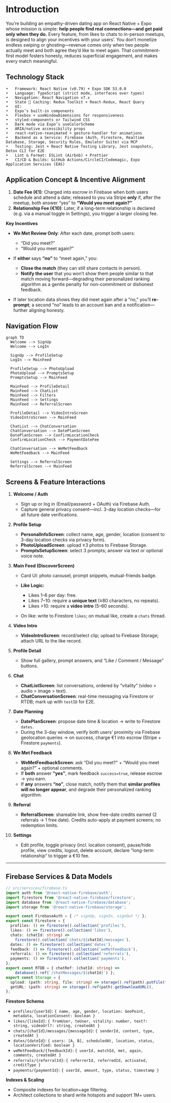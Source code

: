 # Introduction

You’re building an empathy-driven dating app on React Native + Expo whose mission is simple: **help people find real connections—and get paid only when they do.** Every feature, from likes to chats to in-person meetups, is designed to align your incentives with your users’. You don’t monetize endless swiping or ghosting—revenue comes only when two people actually meet and both agree they’d like to meet again. That commitment-first model fosters honesty, reduces superficial engagement, and makes every match meaningful.

## Technology Stack
	•	Framework: React Native (v0.79) + Expo SDK 53.0.0
	•	Language: TypeScript (strict mode, interfaces over types)
	•	Navigation: React Navigation v7.x
	•	State 🔄 Caching: Redux Toolkit + React-Redux, React Query
	•	UI:
	•	Expo’s built-in components
	•	Flexbox + useWindowDimensions for responsiveness
	•	styled-components or Tailwind CSS
	•	Dark mode via Expo’s useColorScheme
	•	ARIA/native accessibility props
	•	react-native-reanimated + gesture-handler for animations
	•	Backend as a Service: Firebase (Auth, Firestore, Realtime Database, Storage, Security Rules, Emulator Suite) via MCP
	•	Testing: Jest + React Native Testing Library, Jest snapshots, Detox CLI for E2E
	•	Lint & Format: ESLint (Airbnb) + Prettier
	•	CI/CD & Builds: GitHub Actions/CircleCI/Codemagic, Expo Application Services (EAS)

## Application Concept & Incentive Alignment

1. **Date Fee (€1)**: Charged into escrow in Firebase when both users schedule and attend a date; released to you via Stripe **only** if, after the meetup, both answer “yes” to **“Would you meet again?”**
2. **Relationship Fee (€10)**: Later, if a long-term relationship is declared (e.g. via a manual toggle in Settings), you trigger a larger closing fee.

**Key Incentives**

* **We Met Review Only**: After each date, prompt both users:

  * “Did you meet?”
  * “Would you meet again?”
* If **either** says **“no”** to “meet again,” you:

  * **Close the match** (they can still share contacts in person).
  * **Notify the user** that you won’t show them people similar to that match moving forward—degrading their personalized ranking algorithm as a gentle penalty for non-commitment or dishonest feedback.
* If later location data shows they did meet again after a “no,” you’ll **re-prompt**; a second “no” leads to an account ban and a notification—further aligning honesty.

## Navigation Flow

```mermaid
graph TD
  Welcome --> SignUp
  Welcome --> LogIn

  SignUp --> ProfileSetup
  LogIn --> MainFeed

  ProfileSetup --> PhotoUpload
  PhotoUpload --> PromptsSetup
  PromptsSetup --> MainFeed

  MainFeed --> ProfileDetail
  MainFeed --> ChatList
  MainFeed --> Filters
  MainFeed --> Settings
  MainFeed --> ReferralScreen

  ProfileDetail --> VideoIntroScreen
  VideoIntroScreen --> MainFeed

  ChatList --> ChatConversation
  ChatConversation --> DatePlanScreen
  DatePlanScreen --> ConfirmLocationCheck
  ConfirmLocationCheck --> PaymentDateFee

  ChatConversation --> WeMetFeedback
  WeMetFeedback --> MainFeed

  Settings --> ReferralScreen
  ReferralScreen --> MainFeed
```

## Screens & Feature Interactions

1. **Welcome / Auth**

   * Sign up or log in (Email/password + OAuth) via Firebase Auth.
   * Capture general privacy consent—incl. 3-day location checks—for all future date verifications.

2. **Profile Setup**

   * **PersonalInfoScreen**: collect name, age, gender, location (consent to 3-day location checks via privacy form).
   * **PhotoUploadScreen**: upload ≥3 photos to Firebase Storage.
   * **PromptsSetupScreen**: select 3 prompts; answer via text or optional voice note.

3. **Main Feed (DiscoverScreen)**

   * Card UI: photo carousel, prompt snippets, mutual-friends badge.
   * **Like Logic:**

     * Likes 1–6 per day: free.
     * Likes 7–10: require a **unique text** (≥80 characters, no repeats).
     * Likes >10: require a **video intro** (5–60 seconds).
   * On like: write to Firestore `likes`; on mutual like, create a `chats` thread.

4. **Video Intro**

   * **VideoIntroScreen**: record/select clip; upload to Firebase Storage; attach URL to the like record.

5. **Profile Detail**

   * Show full gallery, prompt answers, and “Like / Comment / Message” buttons.

6. **Chat**

   * **ChatListScreen**: list conversations, ordered by “vitality” (video > audio > image > text).
   * **ChatConversationScreen**: real-time messaging via Firestore or RTDB; mark up with `testID` for E2E.

7. **Date Planning**

   * **DatePlanScreen**: propose date time & location → write to Firestore `dates`.
   * During the 3-day window, verify both users’ proximity via Firebase geolocation queries → on success, charge €1 into escrow (Stripe + Firestore `payments`).

8. **We Met Feedback**

   * **WeMetFeedbackScreen**: ask “Did you meet?” + “Would you meet again?” + optional comments.
   * If **both** answer **“yes”**, mark feedback `success=true`, release escrow → you earn.
   * If **any** answers **“no”**, close match, notify them that **similar profiles will no longer appear**, and degrade their personalized ranking algorithm.

9. **Referral**

   * **ReferralScreen**: shareable link, show free-date credits earned (2 referrals → 1 free date). Credits auto-apply at payment screens; no redemption limits.

10. **Settings**

    * Edit profile, toggle privacy (incl. location consent), pause/hide profile, view credits, logout, delete account, declare “long-term relationship” to trigger a €10 fee.

---

## Firebase Services & Data Models

```ts
// src/services/firebase.ts
import auth from '@react-native-firebase/auth';
import firestore from '@react-native-firebase/firestore';
import database from '@react-native-firebase/database';
import storage from '@react-native-firebase/storage';

export const FirebaseAuth = { /* signUp, signIn, signOut */ };
export const Firestore = {
  profiles: () => firestore().collection('profiles'),
  likes: () => firestore().collection('likes'),
  chats: (chatId: string) =>
    firestore().collection(`chats/${chatId}/messages`),
  dates: () => firestore().collection('dates'),
  feedback: () => firestore().collection('weMetFeedback'),
  referrals: () => firestore().collection('referrals'),
  payments: () => firestore().collection('payments'),
};
export const RTDB = { chatRef: (chatId: string) =>
    database().ref(`/chatMessages/${chatId}`) };
export const Storage = {
  upload: (path: string, file: string) => storage().ref(path).putFile(file),
  getURL: (path: string) => storage().ref(path).getDownloadURL(),
};
```

**Firestore Schema**

* `profiles/{userId}`: `{ name, age, gender, location: GeoPoint, metadata, locationConsent: boolean }`
* `likes/{likeId}`: `{ fromUser, toUser, vitality: number, text?: string, videoUrl?: string, createdAt }`
* `chats/{chatId}/messages/{messageId}`: `{ senderId, content, type, createdAt }`
* `dates/{dateId}`: `{ users: [A, B], scheduledAt, location, status, locationVerified: boolean }`
* `weMetFeedback/{feedbackId}`: `{ userId, matchId, met, again, comments, createdAt }`
* `referrals/{referralId}`: `{ referrerId, referredId, activated, creditType }`
* `payments/{paymentId}`: `{ userId, amount, type, status, timestamp }`

**Indexes & Scaling**

* Composite indexes for location+age filtering.
* Architect collections to shard write hotspots and support 1M+ users.
